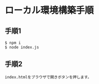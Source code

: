 # ローカル環境構築手順

## 手順1

```
$ npm i
$ node index.js
```

## 手順2

```aidl
index.htmlをブラウザで開きボタンを押します。
```